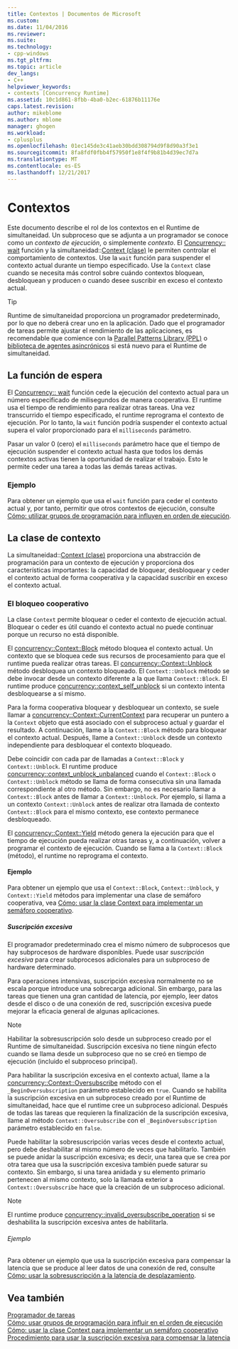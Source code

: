 ```yaml
---
title: Contextos | Documentos de Microsoft
ms.custom: 
ms.date: 11/04/2016
ms.reviewer: 
ms.suite: 
ms.technology:
- cpp-windows
ms.tgt_pltfrm: 
ms.topic: article
dev_langs:
- C++
helpviewer_keywords:
- contexts [Concurrency Runtime]
ms.assetid: 10c1d861-8fbb-4ba0-b2ec-61876b11176e
caps.latest.revision: 
author: mikeblome
ms.author: mblome
manager: ghogen
ms.workload:
- cplusplus
ms.openlocfilehash: 01ec145de3c41aeb30bdd308794d9f8d90a3f3e1
ms.sourcegitcommit: 8fa8fdf0fbb4f57950f1e8f4f9b81b4d39ec7d7a
ms.translationtype: MT
ms.contentlocale: es-ES
ms.lasthandoff: 12/21/2017
---
```

# <a name="contexts"></a>Contextos

Este documento describe el rol de los contextos en el Runtime de simultaneidad. Un subproceso que se adjunta a un programador se conoce como un *contexto de ejecución*, o simplemente *contexto*. El [Concurrency:: wait](reference/concurrency-namespace-functions.md#wait) función y la simultaneidad::[Context (clase)](../../parallel/concrt/reference/context-class.md) le permiten controlar el comportamiento de contextos. Use la `wait` función para suspender el contexto actual durante un tiempo especificado. Use la `Context` clase cuando se necesita más control sobre cuándo contextos bloquean, desbloquean y producen o cuando desee suscribir en exceso el contexto actual.  
  
> [!TIP]
>  Runtime de simultaneidad proporciona un programador predeterminado, por lo que no deberá crear uno en la aplicación. Dado que el programador de tareas permite ajustar el rendimiento de las aplicaciones, es recomendable que comience con la [Parallel Patterns Library (PPL)](../../parallel/concrt/parallel-patterns-library-ppl.md) o [biblioteca de agentes asincrónicos](../../parallel/concrt/asynchronous-agents-library.md) si está nuevo para el Runtime de simultaneidad.  
  
## <a name="the-wait-function"></a>La función de espera  

 El [Concurrency:: wait](reference/concurrency-namespace-functions.md#wait) función cede la ejecución del contexto actual para un número especificado de milisegundos de manera cooperativa. El runtime usa el tiempo de rendimiento para realizar otras tareas. Una vez transcurrido el tiempo especificado, el runtime reprograma el contexto de ejecución. Por lo tanto, la `wait` función podría suspender el contexto actual supera el valor proporcionado para el `milliseconds` parámetro.  
  
 Pasar un valor 0 (cero) el `milliseconds` parámetro hace que el tiempo de ejecución suspender el contexto actual hasta que todos los demás contextos activas tienen la oportunidad de realizar el trabajo. Esto le permite ceder una tarea a todas las demás tareas activas.  
  
### <a name="example"></a>Ejemplo  
 Para obtener un ejemplo que usa el `wait` función para ceder el contexto actual y, por tanto, permitir que otros contextos de ejecución, consulte [Cómo: utilizar grupos de programación para influyen en orden de ejecución](../../parallel/concrt/how-to-use-schedule-groups-to-influence-order-of-execution.md).  
  
## <a name="the-context-class"></a>La clase de contexto  
 La simultaneidad::[Context (clase)](../../parallel/concrt/reference/context-class.md) proporciona una abstracción de programación para un contexto de ejecución y proporciona dos características importantes: la capacidad de bloquear, desbloquear y ceder el contexto actual de forma cooperativa y la capacidad suscribir en exceso el contexto actual.  
  
### <a name="cooperative-blocking"></a>El bloqueo cooperativo  
 La clase `Context` permite bloquear o ceder el contexto de ejecución actual. Bloquear o ceder es útil cuando el contexto actual no puede continuar porque un recurso no está disponible.  
  

 El [concurrency::Context::Block](reference/context-class.md#block) método bloquea el contexto actual. Un contexto que se bloquea cede sus recursos de procesamiento para que el runtime pueda realizar otras tareas. El [concurrency::Context::Unblock](reference/context-class.md#unblock) método desbloquea un contexto bloqueado. El `Context::Unblock` método se debe invocar desde un contexto diferente a la que llama `Context::Block`. El runtime produce [concurrency::context_self_unblock](../../parallel/concrt/reference/context-self-unblock-class.md) si un contexto intenta desbloquearse a sí mismo.  
  
 Para la forma cooperativa bloquear y desbloquear un contexto, se suele llamar a [concurrency::Context::CurrentContext](reference/context-class.md#currentcontext) para recuperar un puntero a la `Context` objeto que está asociado con el subproceso actual y guardar el resultado. A continuación, llame a la `Context::Block` método para bloquear el contexto actual. Después, llame a `Context::Unblock` desde un contexto independiente para desbloquear el contexto bloqueado.  
  
 Debe coincidir con cada par de llamadas a `Context::Block` y `Context::Unblock`. El runtime produce [concurrency::context_unblock_unbalanced](../../parallel/concrt/reference/context-unblock-unbalanced-class.md) cuando el `Context::Block` o `Context::Unblock` método se llama de forma consecutiva sin una llamada correspondiente al otro método. Sin embargo, no es necesario llamar a `Context::Block` antes de llamar a `Context::Unblock`. Por ejemplo, si llama a un contexto `Context::Unblock` antes de realizar otra llamada de contexto `Context::Block` para el mismo contexto, ese contexto permanece desbloqueado.  
  
 El [concurrency::Context::Yield](reference/context-class.md#yield) método genera la ejecución para que el tiempo de ejecución pueda realizar otras tareas y, a continuación, volver a programar el contexto de ejecución. Cuando se llama a la `Context::Block` (método), el runtime no reprograma el contexto.  

  
#### <a name="example"></a>Ejemplo  
 Para obtener un ejemplo que usa el `Context::Block`, `Context::Unblock`, y `Context::Yield` métodos para implementar una clase de semáforo cooperativa, vea [Cómo: usar la clase Context para implementar un semáforo cooperativo](../../parallel/concrt/how-to-use-the-context-class-to-implement-a-cooperative-semaphore.md).  
  
##### <a name="oversubscription"></a>Suscripción excesiva  
 El programador predeterminado crea el mismo número de subprocesos que hay subprocesos de hardware disponibles. Puede usar *suscripción excesiva* para crear subprocesos adicionales para un subproceso de hardware determinado.  
  
 Para operaciones intensivas, suscripción excesiva normalmente no se escala porque introduce una sobrecarga adicional. Sin embargo, para las tareas que tienen una gran cantidad de latencia, por ejemplo, leer datos desde el disco o de una conexión de red, suscripción excesiva puede mejorar la eficacia general de algunas aplicaciones.  
  
> [!NOTE]
>  Habilitar la sobresuscripción solo desde un subproceso creado por el Runtime de simultaneidad. Suscripción excesiva no tiene ningún efecto cuando se llama desde un subproceso que no se creó en tiempo de ejecución (incluido el subproceso principal).  
  
 Para habilitar la suscripción excesiva en el contexto actual, llame a la [concurrency::Context::Oversubscribe](reference/context-class.md#oversubscribe) método con el `_BeginOversubscription` parámetro establecido en `true`. Cuando se habilita la suscripción excesiva en un subproceso creado por el Runtime de simultaneidad, hace que el runtime cree un subproceso adicional. Después de todas las tareas que requieren la finalización de la suscripción excesiva, llame al método `Context::Oversubscribe` con el `_BeginOversubscription` parámetro establecido en `false`.  

  
 Puede habilitar la sobresuscripción varias veces desde el contexto actual, pero debe deshabilitar al mismo número de veces que habilitarlo. También se puede anidar la suscripción excesiva; es decir, una tarea que se crea por otra tarea que usa la suscripción excesiva también puede saturar su contexto. Sin embargo, si una tarea anidada y su elemento primario pertenecen al mismo contexto, solo la llamada exterior a `Context::Oversubscribe` hace que la creación de un subproceso adicional.  
  
> [!NOTE]
>  El runtime produce [concurrency::invalid_oversubscribe_operation](../../parallel/concrt/reference/invalid-oversubscribe-operation-class.md) si se deshabilita la suscripción excesiva antes de habilitarla.  
  
###### <a name="example"></a>Ejemplo  
 Para obtener un ejemplo que usa la suscripción excesiva para compensar la latencia que se produce al leer datos de una conexión de red, consulte [Cómo: usar la sobresuscripción a la latencia de desplazamiento](../../parallel/concrt/how-to-use-oversubscription-to-offset-latency.md).  
  
## <a name="see-also"></a>Vea también  
 [Programador de tareas](../../parallel/concrt/task-scheduler-concurrency-runtime.md)   
 [Cómo: usar grupos de programación para influir en el orden de ejecución](../../parallel/concrt/how-to-use-schedule-groups-to-influence-order-of-execution.md)   
 [Cómo: usar la clase Context para implementar un semáforo cooperativo](../../parallel/concrt/how-to-use-the-context-class-to-implement-a-cooperative-semaphore.md)   
 [Procedimiento para usar la suscripción excesiva para compensar la latencia](../../parallel/concrt/how-to-use-oversubscription-to-offset-latency.md)


